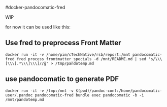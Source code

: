 #docker-pandocomatic-fred

WIP

for now it can be used like this:

## Use fred to preprocess Front Matter

```
docker run -it -v /home/pim/cTechNative/rsb/report:/mnt pandocomatic-fred fred process_frontmatter_specials -d /mnt/README.md | sed 's/\\\[\\\[.*\\\]\\\]//g' > /tmp/pandotemp.md
```

## use pandocomatic to generate PDF

```
docker run -it -v /tmp:/mnt -v $(pwd)/pandoc-conf:/home/pandocomatic-user/.pandoc pandocomatic-fred bundle exec pandocomatic -b -i /mnt/pandotemp.md
```

